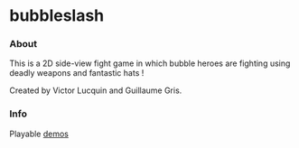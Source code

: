 # bubbleslash

### About

This is a 2D side-view fight game in which bubble heroes are fighting using deadly weapons and fantastic hats !

Created by Victor Lucquin and Guillaume Gris.

### Info

Playable [demos](http://www.bubbleslash.gris.ovh)
